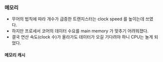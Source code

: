 
### 메모리
- 무어의 법칙에 따라 개수가 급증한 트랜지스터는 clock speed 를 높이는데 쓰였다.
- 하지만 프로세서 코어의 데이터 수요를 main memory 가 맞추기 어려워졌다.
- 결국 연산 속도(clock 수)가 올라가도 데이터가 오길 기다려야 하니 CPU는 놀게 되었다.

#### 메모리 캐시
